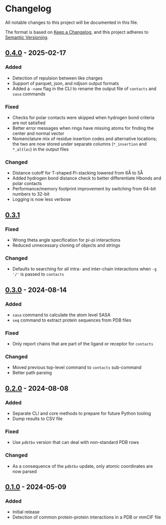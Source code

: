 # Changelog

All notable changes to this project will be documented in this file.

The format is based on [Keep a Changelog](https://keepachangelog.com/en/1.1.0/),
and this project adheres to [Semantic Versioning](https://semver.org/spec/v2.0.0.html).

## [0.4.0] - 2025-02-17

### Added

- Detection of repulsion between like charges
- Support of parquet, json, and ndjson output formats
- Added a `-name` flag in the CLI to rename the output file of `contacts` and `sasa` commands

### Fixed

- Checks for polar contacts were skipped when hydrogen bond criteria are not satisfied
- Better error messages when rings have missing atoms for finding the center and normal vector
- Nomenclature mix of residue insertion codes and alternative locations; the two are now stored under separate columns (`*_insertion` and `*_altloc`) in the output files

### Changed

- Distance cutoff for T-shaped Pi-stacking lowered from 6Å to 5Å
- Added hydrogen bond distance check to better differentiate Hbonds and polar contacts
- Performance/memory footprint improvement by switching from 64-bit numbers to 32-bit
- Logging is now less verbose


## [0.3.1]

### Fixed

- Wrong theta angle specification for pi-pi interactions
- Reduced unnecessary cloning of objects and strings

### Changed

- Defaults to searching for all intra- and inter-chain interactions when `-g '/'` is passed to `contacts`


## [0.3.0] - 2024-08-14

### Added

- `sasa` command to calculate the atom level SASA
- `seq` command to extract protein sequences from PDB files

### Fixed

- Only report chains that are part of the ligand or receptor for `contacts`

### Changed

- Moved previous top-level command to `contacts` sub-command
- Better path parsing

## [0.2.0] - 2024-08-08

### Added

- Separate CLI and core methods to prepare for future Python tooling
- Dump results to CSV file

### Fixed

- Use `pdbtbx` version that can deal with non-standard PDB rows

### Changed

- As a consequence of the `pdbtbx` update, only atomic coordinates are now parsed


## [0.1.0] - 2024-05-09

### Added

- Initial release
- Detection of common protein-protein interactions in a PDB or mmCIF file

[unreleased]: https://github.com/y1zhou/arpeggia/compare/v0.4.0...HEAD
[0.4.0]: https://github.com/y1zhou/arpeggia/releases/tag/v0.4.0
[0.3.1]: https://github.com/y1zhou/arpeggia/releases/tag/v0.3.1
[0.3.0]: https://github.com/y1zhou/arpeggia/releases/tag/v0.3.0
[0.2.0]: https://github.com/y1zhou/arpeggia/releases/tag/v0.2.0
[0.1.0]: https://github.com/y1zhou/arpeggia/releases/tag/v0.1.0
